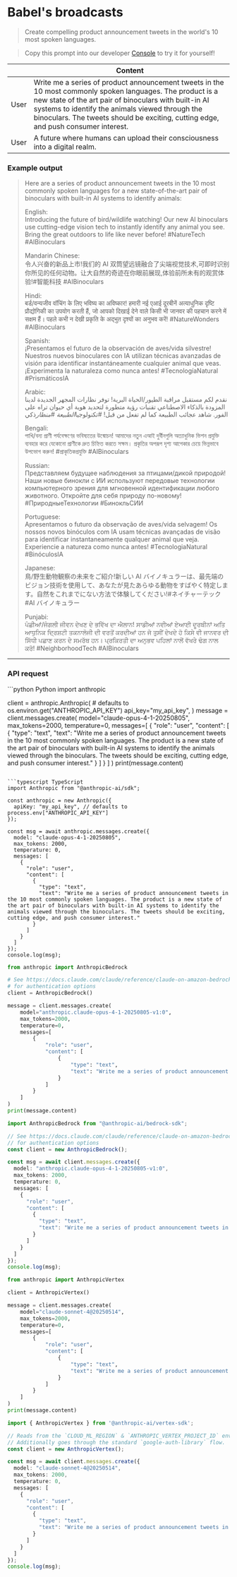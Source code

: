 # Babel's broadcasts

> Create compelling product announcement tweets in the world's 10 most spoken languages.

> Copy this prompt into our developer [Console](https://console.anthropic.com/dashboard) to try it for yourself!

|      | Content                                                                                                                                                                                                                                                                                                      |
| ---- | ------------------------------------------------------------------------------------------------------------------------------------------------------------------------------------------------------------------------------------------------------------------------------------------------------------ |
| User | Write me a series of product announcement tweets in the 10 most commonly spoken languages. The product is a new state of the art pair of binoculars with built-in AI systems to identify the animals viewed through the binoculars. The tweets should be exciting, cutting edge, and push consumer interest. |
| User | A future where humans can upload their consciousness into a digital realm.                                                                                                                                                                                                                                   |

### Example output

> Here are a series of product announcement tweets in the 10 most commonly spoken languages for a new state-of-the-art pair of binoculars with built-in AI systems to identify animals:
>
> English:\
> Introducing the future of bird/wildlife watching! Our new AI binoculars use cutting-edge vision tech to instantly identify any animal you see. Bring the great outdoors to life like never before! #NatureTech #AIBinoculars
>
> Mandarin Chinese:\
> 令人兴奋的新品上市!我们的 AI 双筒望远镜融合了尖端视觉技术,可即时识别你所见的任何动物。让大自然的奇迹在你眼前展现,体验前所未有的观赏体验!#智能科技 #AIBinoculars
>
> Hindi:\
> बर्ड/वन्यजीव वॉचिंग के लिए भविष्य का अविष्कार! हमारी नई एआई दूरबीनें अत्याधुनिक दृष्टि प्रौद्योगिकी का उपयोग करती हैं, जो आपको दिखाई देने वाले किसी भी जानवर की पहचान करने में सक्षम हैं। पहले कभी न देखी प्रकृति के अद्भुत दृश्यों का अनुभव करें! #NatureWonders #AIBinoculars
>
> Spanish:\
> ¡Presentamos el futuro de la observación de aves/vida silvestre! Nuestros nuevos binoculares con IA utilizan técnicas avanzadas de visión para identificar instantáneamente cualquier animal que veas. ¡Experimenta la naturaleza como nunca antes! #TecnologíaNatural #PrismáticosIA
>
> Arabic:\
> نقدم لكم مستقبل مراقبة الطيور/الحياة البرية! توفر نظارات المجهر الجديدة لدينا المزودة بالذكاء الاصطناعي تقنيات رؤية متطورة لتحديد هوية أي حيوان تراه على الفور. شاهد عجائب الطبيعة كما لم تفعل من قبل! #تكنولوجيا*الطبيعة #منظار*ذكي
>
> Bengali:\
> পাখি/বন্য প্রাণী পর্যবেক্ষণের ভবিষ্যতের উন্মোচন! আমাদের নতুন এআই দুর্বীনগুলি অত্যাধুনিক ভিশন প্রযুক্তি ব্যবহার করে যেকোনো প্রাণীকে দ্রুত চিহ্নিত করতে সক্ষম। প্রকৃতির অপরূপ দৃশ্য আগেকার চেয়ে ভিন্নভাবে উপভোগ করুন! #প্রাকৃতিকপ্রযুক্তি #AIBinoculars
>
> Russian:\
> Представляем будущее наблюдения за птицами/дикой природой! Наши новые бинокли с ИИ используют передовые технологии компьютерного зрения для мгновенной идентификации любого животного. Откройте для себя природу по-новому! #ПриродныеТехнологии #БинокльСИИ
>
> Portuguese:\
> Apresentamos o futuro da observação de aves/vida selvagem! Os nossos novos binóculos com IA usam técnicas avançadas de visão para identificar instantaneamente qualquer animal que veja. Experiencie a natureza como nunca antes! #TecnologiaNatural #BinóculosIA
>
> Japanese:\
> 鳥/野生動物観察の未来をご紹介!新しい AI バイノキュラーは、最先端のビジョン技術を使用して、あなたが見たあらゆる動物をすばやく特定します。自然をこれまでにない方法で体験してください!#ネイチャーテック #AI バイノキュラー
>
> Punjabi:\
> ਪੰਛੀਆਂ/ਜੰਗਲੀ ਜੀਵਨ ਦੇਖਣ ਦੇ ਭਵਿੱਖ ਦਾ ਐਲਾਨ! ਸਾਡੀਆਂ ਨਵੀਆਂ ਏਆਈ ਦੂਰਬੀਨਾਂ ਅਤਿ ਆਧੁਨਿਕ ਦ੍ਰਿਸ਼ਟੀ ਤਕਨਾਲੋਜੀ ਦੀ ਵਰਤੋਂ ਕਰਦੀਆਂ ਹਨ ਜੋ ਤੁਸੀਂ ਦੇਖਦੇ ਹੋ ਕਿਸੇ ਵੀ ਜਾਨਵਰ ਦੀ ਸਿੱਧੀ ਪਛਾਣ ਕਰਨ ਦੇ ਸਮਰੱਥ ਹਨ। ਪ੍ਰਕਿਰਤੀ ਦਾ ਅਨੁਭਵ ਪਹਿਲਾਂ ਨਾਲੋਂ ਵੱਖਰੇ ਢੰਗ ਨਾਲ ਕਰੋ! #NeighborhoodTech #AIBinoculars

***

### API request

<CodeGroup>
  ```python Python
  import anthropic

  client = anthropic.Anthropic(
      # defaults to os.environ.get("ANTHROPIC_API_KEY")
      api_key="my_api_key",
  )
  message = client.messages.create(
      model="claude-opus-4-1-20250805",
      max_tokens=2000,
      temperature=0,
      messages=[
          {
              "role": "user",
              "content": [
                  {
                      "type": "text",
                      "text": "Write me a series of product announcement tweets in the 10 most commonly spoken languages. The product is a new state of the art pair of binoculars with built-in AI systems to identify the animals viewed through the binoculars. The tweets should be exciting, cutting edge, and push consumer interest."
                  }
              ]
          }
      ]
  )
  print(message.content)

  ```

  ```typescript TypeScript
  import Anthropic from "@anthropic-ai/sdk";

  const anthropic = new Anthropic({
    apiKey: "my_api_key", // defaults to process.env["ANTHROPIC_API_KEY"]
  });

  const msg = await anthropic.messages.create({
    model: "claude-opus-4-1-20250805",
    max_tokens: 2000,
    temperature: 0,
    messages: [
      {
        "role": "user",
        "content": [
          {
            "type": "text",
            "text": "Write me a series of product announcement tweets in the 10 most commonly spoken languages. The product is a new state of the art pair of binoculars with built-in AI systems to identify the animals viewed through the binoculars. The tweets should be exciting, cutting edge, and push consumer interest."
          }
        ]
      }
    ]
  });
  console.log(msg);

  ```

  ```python AWS Bedrock Python
  from anthropic import AnthropicBedrock

  # See https://docs.claude.com/claude/reference/claude-on-amazon-bedrock
  # for authentication options
  client = AnthropicBedrock()

  message = client.messages.create(
      model="anthropic.claude-opus-4-1-20250805-v1:0",
      max_tokens=2000,
      temperature=0,
      messages=[
          {
              "role": "user",
              "content": [
                  {
                      "type": "text",
                      "text": "Write me a series of product announcement tweets in the 10 most commonly spoken languages. The product is a new state of the art pair of binoculars with built-in AI systems to identify the animals viewed through the binoculars. The tweets should be exciting, cutting edge, and push consumer interest."
                  }
              ]
          }
      ]
  )
  print(message.content)

  ```

  ```typescript AWS Bedrock TypeScript
  import AnthropicBedrock from "@anthropic-ai/bedrock-sdk";

  // See https://docs.claude.com/claude/reference/claude-on-amazon-bedrock
  // for authentication options
  const client = new AnthropicBedrock();

  const msg = await client.messages.create({
    model: "anthropic.claude-opus-4-1-20250805-v1:0",
    max_tokens: 2000,
    temperature: 0,
    messages: [
      {
        "role": "user",
        "content": [
          {
            "type": "text",
            "text": "Write me a series of product announcement tweets in the 10 most commonly spoken languages. The product is a new state of the art pair of binoculars with built-in AI systems to identify the animals viewed through the binoculars. The tweets should be exciting, cutting edge, and push consumer interest."
          }
        ]
      }
    ]
  });
  console.log(msg);

  ```

  ```python Vertex AI Python
  from anthropic import AnthropicVertex

  client = AnthropicVertex()

  message = client.messages.create(
      model="claude-sonnet-4@20250514",
      max_tokens=2000,
      temperature=0,
      messages=[
          {
              "role": "user",
              "content": [
                  {
                      "type": "text",
                      "text": "Write me a series of product announcement tweets in the 10 most commonly spoken languages. The product is a new state of the art pair of binoculars with built-in AI systems to identify the animals viewed through the binoculars. The tweets should be exciting, cutting edge, and push consumer interest."
                  }
              ]
          }
      ]
  )
  print(message.content)

  ```

  ```typescript Vertex AI TypeScript
  import { AnthropicVertex } from '@anthropic-ai/vertex-sdk';

  // Reads from the `CLOUD_ML_REGION` & `ANTHROPIC_VERTEX_PROJECT_ID` environment variables.
  // Additionally goes through the standard `google-auth-library` flow.
  const client = new AnthropicVertex();

  const msg = await client.messages.create({
    model: "claude-sonnet-4@20250514",
    max_tokens: 2000,
    temperature: 0,
    messages: [
      {
        "role": "user",
        "content": [
          {
            "type": "text",
            "text": "Write me a series of product announcement tweets in the 10 most commonly spoken languages. The product is a new state of the art pair of binoculars with built-in AI systems to identify the animals viewed through the binoculars. The tweets should be exciting, cutting edge, and push consumer interest."
          }
        ]
      }
    ]
  });
  console.log(msg);

  ```
</CodeGroup>
